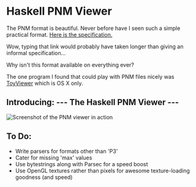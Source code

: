 Haskell PNM Viewer
==================

The PNM format is beautiful. Never before have I seen such a simple practical format.
[Here is the specification.](http://en.wikipedia.org/wiki/Netpbm\_format)

Wow, typing that link would probably have taken longer than giving an informal specification...

Why isn't this format available on everything ever?

The one program I found that could play with PNM files nicely was
[ToyViewer](http://www7a.biglobe.ne.jp/~ogihara/software/OSX/toyv-eng.html)
which is OS X only.

## Introducing: --- The Haskell PNM Viewer --- ##

![Screenshot of the PNM viewer in action](/sordina/PNM-OpenGL-Haskell/raw/master/screenshots/proof_of_concept.png)

## To Do: ##

* Write parsers for formats other than 'P3'
* Cater for missing 'max' values
* Use bytestrings along with Parsec for a speed boost
* Use OpenGL textures rather than pixels for awesome texture-loading goodness (and speed)

